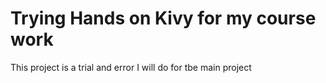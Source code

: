 # Trying Hands on Kivy for my course work
This project is a trial and error I will do for tbe main project 
